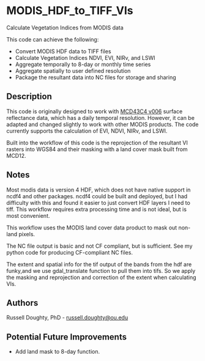 # MODIS_HDF_to_TIFF_VIs

Calculate Vegetation Indices from MODIS data

This code can achieve the following:

* Convert MODIS HDF data to TIFF files
* Calculate Vegetation Indices NDVI, EVI, NIRv, and LSWI
* Aggregate temporally to 8-day or monthly time series
* Aggregate spatially to user defined resolution
* Package the resultant data into NC files for storage and sharing

## Description

This code is originally designed to work with [MCD43C4 v006](https://lpdaac.usgs.gov/products/mcd43c4v006/) surface reflectance data, which has a daily temporal resolution. However, it can be adapted and changed slightly to work with other MODIS products. The code currently supports the calculation of EVI, NDVI, NIRv, and LSWI.

Built into the workflow of this code is the reprojection of the resultant VI rasters into WGS84 and their masking with a land cover mask built from MCD12.

## Notes

Most modis data is version 4 HDF, which does not have native support in ncdf4 and other packages. ncdf4 could be built and deployed, but I had difficulty with this and found it easier to just convert HDF layers I need to tiff. This workflow requires extra processing time and is not ideal, but is most convenient.

This workflow uses the MODIS land cover data product to mask out non-land pixels.

The NC file output is basic and not CF compliant, but is sufficient. See my python code for producing CF-compliant NC files.

The extent and spatial info for the tif output of the bands from the hdf are funky,and we use gdal_translate function to pull them into tifs. So we apply the masking and reprojection and correction of the extent when calculating VIs.

## Authors

Russell Doughty, PhD - russell.doughty@ou.edu

## Potential Future Improvements

* Add land mask to 8-day function.

